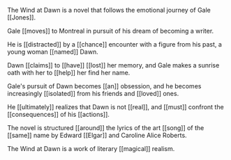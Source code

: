 
The Wind at Dawn is a novel that follows the emotional journey of Gale [[Jones]].

Gale [[moves]] to Montreal in pursuit of his dream of becoming a writer.

He is [[distracted]] by a [[chance]] encounter with a figure from his past, a young woman [[named]] Dawn.

Dawn [[claims]] to [[have]] [[lost]] her memory, and Gale makes a sunrise oath with her to [[help]] her find her name.

Gale's pursuit of Dawn becomes [[an]] obsession, and he becomes increasingly [[isolated]] from his friends and [[loved]] ones.

He [[ultimately]] realizes that Dawn is not [[real]], and [[must]] confront the [[consequences]] of his [[actions]].

The novel is structured [[around]] the lyrics of the art [[song]] of the [[same]] name by Edward [[Elgar]] and Caroline Alice Roberts.

The Wind at Dawn is a work of literary [[magical]] realism.